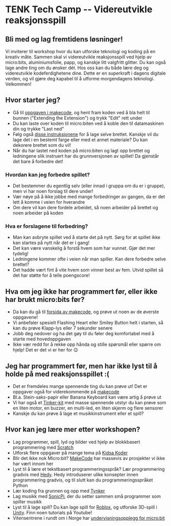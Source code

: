 # TENK Tech Camp -- Videreutvikle reaksjonsspill

## Bli med og lag fremtidens løsninger!
Vi inviterer til workshop hvor du kan utforske teknologi og koding på en kreativ måte. Sammen skal vi videreutvikle reaksjonsspill ved hjelp av micro:bits, aluminiumsfolie, papp, og kanskje litt valgfritt glitter. Du kan også lage andre ting om du ønsker dét. Hos oss kan du både lære deg og videreutvikle kodeferdighetene dine. Dette er en superkraft i dagens digitale verden, og vil gjøre deg kapabel til å utforme morgendagens teknologi. Velkommen!

## Hvor starter jeg?
- Gå til [oppgaven i makecode](https://makecode.microbit.org/projects/reaction-time/code), og hent fram koden ved å bla helt til bunnen ("Extending the Extension") og trykk "Edit" rett under
- Du kan laste over koden til micro:biten ved å koble den til datamaskinen din og trykke "Last ned"
- Følg også [disse instruksjonene](https://makecode.microbit.org/projects/reaction-time/make) for å lage selve brettet. Kanskje vil du lage det i en bestemt farge eller med et annet materiale? Du kan dekorere brettet som du vil!
- Når du har lastet ned koden på micro:biten og lagt opp brettet og ledningene slik instruert har du grunnversjonen av spillet! Da gjenstår det bare å forbedre det!

### Hvordan kan jeg forbedre spillet?
- Det bestemmer du egentlig selv (eller innad i gruppa om du er i gruppe), men vi har noen forslag til dere under!
- Vær nøye på å ikke jobbe med mange forbedringer av gangen, da er det lett å komme i veien for hverandre
- Om dere vil kan dere fordele arbeidet, så noen arbeider på brettet og noen arbeider på koden

### Hva er forslagene til forbedring?
- Man kan avbryte spillet ved å starte det på nytt. Sørg for at spillet ikke kan startes på nytt når det er i gang!​
- Det kan være vanskelig å forstå hvem som har vunnet. Gjør det mer tydelig!​
- Ledningene kommer ofte i veien når man spiller. Kan dere forbedre selve brettet?​
- Det hadde vært fint å vite hvem som vinner best av fem. Utvid spillet så det har støtte for å telle poengscore!

## Hva om jeg ikke har programmert før, eller ikke har brukt micro:bits før?
- Da kan du gå til [forsida av makecode](https://makecode.microbit.org/#), og prøve ut noen av de øverste oppgavene!
- Vi anbefaler spesielt Flashing Heart eller Smiley Button helt i starten, så kan du prøve Klapp-lys eller 7 sekunder senere 
- Jobb deg nedover og ha det gøy til du føler deg komfortabel med å starte med hovedoppgaven
- Ikke vær redd for å rekke opp hånda og stille spørsmål eller spørre om hjelp! Det er det vi er her for 😉

## Jeg har programmert før, men har ikke lyst til å holde på med reaksjonsspillet :(
- Det er fremdeles mange spennende ting du kan prøve ut! Det er oppgaver også for viderekommende på [makecode](https://makecode.microbit.org/#)
- Bl.a. Stein-saks-papir eller Banana Keyboard kan være artig å prøve ut
- Vi har også et [Tinker-kit](https://tinkercademy.com/microbit) med masse spennende utstyr du kan prøve som en liten motor, en buzzer, en multi-led, en liten skjerm og flere sensorer
- Kanskje du kan prøve å lage et musikkinstrument eller et spill?

## Hvor kan jeg lære mer etter workshopen?
* Lag programmer, spill, lyd og bilder ved hjelp av blokkbasert programmering med [Scratch](https://scratch.mit.edu/)
* Utforsk flere oppgaver på mange tema på [Kidsa Koder](https://oppgaver.kidsakoder.no/)
* Blir det ikke nok Micro:bit? [MakeCode](https://makecode.microbit.org/) har massevis av prosjekter vi ikke har vært innom her
* Lyst til å lære et tekstbasert programmeringsspråk? Lær programmering gradvis med [Hedy](https://www.hedycode.com/). Hedy introduserer ulike konsepter innen programmering gradvis, og til slutt kan du programmeringsspråket Python
* Lær koding fra grunnen og opp med [Tynker](https://www.tynker.com/)
* Lag musikk med [SonicPi](https://sonic-pi.net/), der du setter sammen små programmer som spiller musikk
* Lyst til å lage spill? Du kan lage spill for [Roblox](https://www.roblox.com/), og utforske 3D-spill i [Unity](https://unity.com/). Finn noen tutorials på Youtube!
* Vitensentrene i rundt om i Norge har [undervisningsopplegg for micro:bit](https://www.superbit.no/video/)
